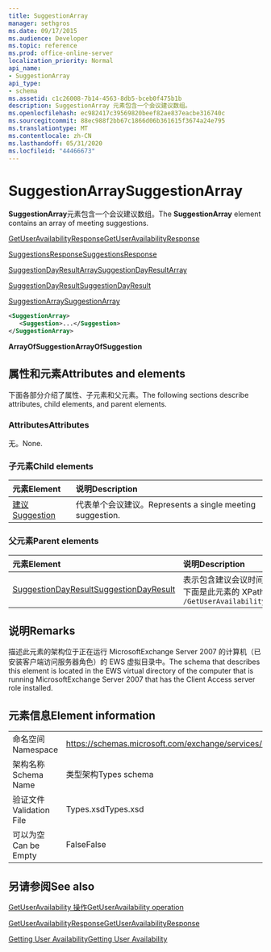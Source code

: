 ```yaml
---
title: SuggestionArray
manager: sethgros
ms.date: 09/17/2015
ms.audience: Developer
ms.topic: reference
ms.prod: office-online-server
localization_priority: Normal
api_name:
- SuggestionArray
api_type:
- schema
ms.assetid: c1c26008-7b14-4563-8db5-bceb0f475b1b
description: SuggestionArray 元素包含一个会议建议数组。
ms.openlocfilehash: ec982417c39569820beef82ae837eacbe316740c
ms.sourcegitcommit: 88ec988f2bb67c1866d06b361615f3674a24e795
ms.translationtype: MT
ms.contentlocale: zh-CN
ms.lasthandoff: 05/31/2020
ms.locfileid: "44466673"
---
```

# <a name="suggestionarray"></a><span data-ttu-id="f9aff-103">SuggestionArray</span><span class="sxs-lookup"><span data-stu-id="f9aff-103">SuggestionArray</span></span>

<span data-ttu-id="f9aff-104">**SuggestionArray**元素包含一个会议建议数组。</span><span class="sxs-lookup"><span data-stu-id="f9aff-104">The **SuggestionArray** element contains an array of meeting suggestions.</span></span> 
  
[<span data-ttu-id="f9aff-105">GetUserAvailabilityResponse</span><span class="sxs-lookup"><span data-stu-id="f9aff-105">GetUserAvailabilityResponse</span></span>](getuseravailabilityresponse.md)
  
[<span data-ttu-id="f9aff-106">SuggestionsResponse</span><span class="sxs-lookup"><span data-stu-id="f9aff-106">SuggestionsResponse</span></span>](suggestionsresponse.md)
  
[<span data-ttu-id="f9aff-107">SuggestionDayResultArray</span><span class="sxs-lookup"><span data-stu-id="f9aff-107">SuggestionDayResultArray</span></span>](suggestiondayresultarray.md)
  
[<span data-ttu-id="f9aff-108">SuggestionDayResult</span><span class="sxs-lookup"><span data-stu-id="f9aff-108">SuggestionDayResult</span></span>](suggestiondayresult.md)
  
[<span data-ttu-id="f9aff-109">SuggestionArray</span><span class="sxs-lookup"><span data-stu-id="f9aff-109">SuggestionArray</span></span>](suggestionarray.md)
  
```xml
<SuggestionArray>
   <Suggestion>...</Suggestion>
</SuggestionArray>
```

 <span data-ttu-id="f9aff-110">**ArrayOfSuggestion**</span><span class="sxs-lookup"><span data-stu-id="f9aff-110">**ArrayOfSuggestion**</span></span>
## <a name="attributes-and-elements"></a><span data-ttu-id="f9aff-111">属性和元素</span><span class="sxs-lookup"><span data-stu-id="f9aff-111">Attributes and elements</span></span>

<span data-ttu-id="f9aff-112">下面各部分介绍了属性、子元素和父元素。</span><span class="sxs-lookup"><span data-stu-id="f9aff-112">The following sections describe attributes, child elements, and parent elements.</span></span>
  
### <a name="attributes"></a><span data-ttu-id="f9aff-113">Attributes</span><span class="sxs-lookup"><span data-stu-id="f9aff-113">Attributes</span></span>

<span data-ttu-id="f9aff-114">无。</span><span class="sxs-lookup"><span data-stu-id="f9aff-114">None.</span></span>
  
### <a name="child-elements"></a><span data-ttu-id="f9aff-115">子元素</span><span class="sxs-lookup"><span data-stu-id="f9aff-115">Child elements</span></span>

|<span data-ttu-id="f9aff-116">**元素**</span><span class="sxs-lookup"><span data-stu-id="f9aff-116">**Element**</span></span>|<span data-ttu-id="f9aff-117">**说明**</span><span class="sxs-lookup"><span data-stu-id="f9aff-117">**Description**</span></span>|
|:-----|:-----|
|[<span data-ttu-id="f9aff-118">建议</span><span class="sxs-lookup"><span data-stu-id="f9aff-118">Suggestion</span></span>](suggestion.md) <br/> |<span data-ttu-id="f9aff-119">代表单个会议建议。</span><span class="sxs-lookup"><span data-stu-id="f9aff-119">Represents a single meeting suggestion.</span></span>  <br/> |
   
### <a name="parent-elements"></a><span data-ttu-id="f9aff-120">父元素</span><span class="sxs-lookup"><span data-stu-id="f9aff-120">Parent elements</span></span>

|<span data-ttu-id="f9aff-121">**元素**</span><span class="sxs-lookup"><span data-stu-id="f9aff-121">**Element**</span></span>|<span data-ttu-id="f9aff-122">**说明**</span><span class="sxs-lookup"><span data-stu-id="f9aff-122">**Description**</span></span>|
|:-----|:-----|
|[<span data-ttu-id="f9aff-123">SuggestionDayResult</span><span class="sxs-lookup"><span data-stu-id="f9aff-123">SuggestionDayResult</span></span>](suggestiondayresult.md) <br/> |<span data-ttu-id="f9aff-124">表示包含建议会议时间的一天。</span><span class="sxs-lookup"><span data-stu-id="f9aff-124">Represents a single day that contains suggested meeting times.</span></span>  <br/> <span data-ttu-id="f9aff-125">下面是此元素的 XPath 表达式： </span><span class="sxs-lookup"><span data-stu-id="f9aff-125">The following is the XPath expression to this element:</span></span>  <br/>  `/GetUserAvailabilityResponse/SuggestionsResponse/SuggestionDayResultArray/SuggestionDayResult[i]` <br/> |
   
## <a name="remarks"></a><span data-ttu-id="f9aff-126">说明</span><span class="sxs-lookup"><span data-stu-id="f9aff-126">Remarks</span></span>

<span data-ttu-id="f9aff-127">描述此元素的架构位于正在运行 MicrosoftExchange Server 2007 的计算机（已安装客户端访问服务器角色）的 EWS 虚拟目录中。</span><span class="sxs-lookup"><span data-stu-id="f9aff-127">The schema that describes this element is located in the EWS virtual directory of the computer that is running MicrosoftExchange Server 2007 that has the Client Access server role installed.</span></span>
  
## <a name="element-information"></a><span data-ttu-id="f9aff-128">元素信息</span><span class="sxs-lookup"><span data-stu-id="f9aff-128">Element information</span></span>

|||
|:-----|:-----|
|<span data-ttu-id="f9aff-129">命名空间</span><span class="sxs-lookup"><span data-stu-id="f9aff-129">Namespace</span></span>  <br/> |https://schemas.microsoft.com/exchange/services/2006/types  <br/> |
|<span data-ttu-id="f9aff-130">架构名称</span><span class="sxs-lookup"><span data-stu-id="f9aff-130">Schema Name</span></span>  <br/> |<span data-ttu-id="f9aff-131">类型架构</span><span class="sxs-lookup"><span data-stu-id="f9aff-131">Types schema</span></span>  <br/> |
|<span data-ttu-id="f9aff-132">验证文件</span><span class="sxs-lookup"><span data-stu-id="f9aff-132">Validation File</span></span>  <br/> |<span data-ttu-id="f9aff-133">Types.xsd</span><span class="sxs-lookup"><span data-stu-id="f9aff-133">Types.xsd</span></span>  <br/> |
|<span data-ttu-id="f9aff-134">可以为空</span><span class="sxs-lookup"><span data-stu-id="f9aff-134">Can be Empty</span></span>  <br/> |<span data-ttu-id="f9aff-135">False</span><span class="sxs-lookup"><span data-stu-id="f9aff-135">False</span></span>  <br/> |
   
## <a name="see-also"></a><span data-ttu-id="f9aff-136">另请参阅</span><span class="sxs-lookup"><span data-stu-id="f9aff-136">See also</span></span>



[<span data-ttu-id="f9aff-137">GetUserAvailability 操作</span><span class="sxs-lookup"><span data-stu-id="f9aff-137">GetUserAvailability operation</span></span>](getuseravailability-operation.md)
  
[<span data-ttu-id="f9aff-138">GetUserAvailabilityResponse</span><span class="sxs-lookup"><span data-stu-id="f9aff-138">GetUserAvailabilityResponse</span></span>](getuseravailabilityresponse.md)


[<span data-ttu-id="f9aff-139">Getting User Availability</span><span class="sxs-lookup"><span data-stu-id="f9aff-139">Getting User Availability</span></span>](https://msdn.microsoft.com/library/d4133fcb-9b0f-4e6b-aadf-a389da83516a%28Office.15%29.aspx)


